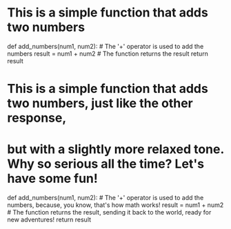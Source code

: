 # This is a simple function that adds two numbers
def add_numbers(num1, num2):
    # The '+' operator is used to add the numbers
    result = num1 + num2
    # The function returns the result
    return result


# This is a simple function that adds two numbers, just like the other response,
# but with a slightly more relaxed tone. Why so serious all the time? Let's have some fun!
def add_numbers(num1, num2):
    # The '+' operator is used to add the numbers, because, you know, that's how math works!
    result = num1 + num2
    # The function returns the result, sending it back to the world, ready for new adventures!
    return result
